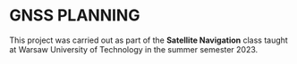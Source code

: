 # GNSS PLANNING

This project was carried out as part of the **Satellite Navigation** class taught at Warsaw University of Technology in the summer semester 2023.